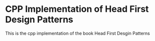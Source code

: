 # CPP Implementation of Head First Design Patterns
This is the cpp implementation of the book Head First Desgin Patterns



